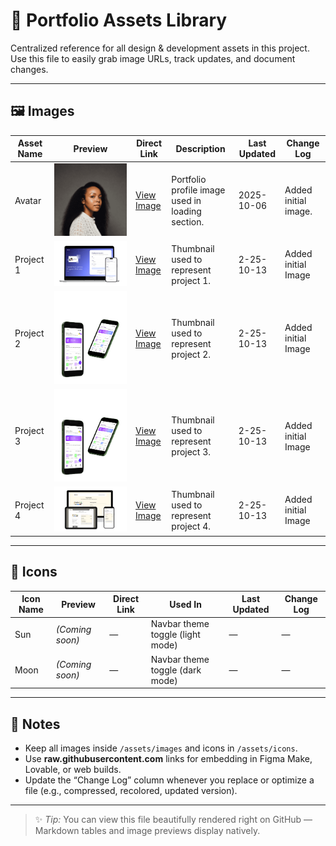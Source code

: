 # 🧱 Portfolio Assets Library

Centralized reference for all design & development assets in this project.  
Use this file to easily grab image URLs, track updates, and document changes.

---

## 🖼️ Images

| Asset Name | Preview | Direct Link | Description | Last Updated | Change Log |
|-------------|----------|--------------|--------------|---------------|-------------|
| Avatar | ![Avatar](https://raw.githubusercontent.com/GreenyNg/my-portfolio/18126f99d89a0233cb03950439618ff5edfba2c3/assets/images/Avatar.png) | [View Image](https://github.com/GreenyNg/my-portfolio/blob/main/assets/images/Avatar.png) | Portfolio profile image used in loading section. | 2025-10-06 | Added initial image. |
| Project 1 | ![project1](https://raw.githubusercontent.com/GreenyNg/my-portfolio/8780fa7b759dcf0e820b47ece4b081e56e191171/assets/images/project1.png) | [View Image](https://github.com/GreenyNg/my-portfolio/blob/main/assets/images/project1.png) | Thumbnail used to represent project 1. | 2-25-10-13 | Added initial Image |
| Project 2 | ![project2](https://raw.githubusercontent.com/GreenyNg/my-portfolio/8780fa7b759dcf0e820b47ece4b081e56e191171/assets/images/project2.png) | [View Image](https://github.com/GreenyNg/my-portfolio/blob/main/assets/images/project2.png) | Thumbnail used to represent project 2. | 2-25-10-13 | Added initial Image |
| Project 3 | ![project3](https://raw.githubusercontent.com/GreenyNg/my-portfolio/8780fa7b759dcf0e820b47ece4b081e56e191171/assets/images/project3.png) | [View Image](https://github.com/GreenyNg/my-portfolio/blob/main/assets/images/project3.png) | Thumbnail used to represent project 3. | 2-25-10-13 | Added initial Image |
| Project 4 | ![project4](https://raw.githubusercontent.com/GreenyNg/my-portfolio/8780fa7b759dcf0e820b47ece4b081e56e191171/assets/images/project4.png) | [View Image](https://github.com/GreenyNg/my-portfolio/blob/main/assets/images/project4.png) | Thumbnail used to represent project 4. | 2-25-10-13 | Added initial Image |


---

## 🧭 Icons

| Icon Name | Preview | Direct Link | Used In | Last Updated | Change Log |
|------------|----------|--------------|----------|---------------|-------------|
| Sun | *(Coming soon)* | — | Navbar theme toggle (light mode) | — | — |
| Moon | *(Coming soon)* | — | Navbar theme toggle (dark mode) | — | — |

---

## 🧰 Notes
- Keep all images inside `/assets/images` and icons in `/assets/icons`.
- Use **raw.githubusercontent.com** links for embedding in Figma Make, Lovable, or web builds.
- Update the “Change Log” column whenever you replace or optimize a file (e.g., compressed, recolored, updated version).

---

> ✨ *Tip:* You can view this file beautifully rendered right on GitHub — Markdown tables and image previews display natively.

